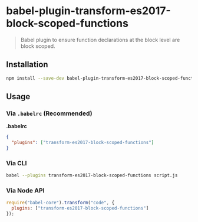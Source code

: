 # babel-plugin-transform-es2017-block-scoped-functions

> Babel plugin to ensure function declarations at the block level are block scoped.

## Installation

```sh
npm install --save-dev babel-plugin-transform-es2017-block-scoped-functions
```

## Usage

### Via `.babelrc` (Recommended)

**.babelrc**

```json
{
  "plugins": ["transform-es2017-block-scoped-functions"]
}
```

### Via CLI

```sh
babel --plugins transform-es2017-block-scoped-functions script.js
```

### Via Node API

```javascript
require("babel-core").transform("code", {
  plugins: ["transform-es2017-block-scoped-functions"]
});
```
